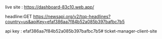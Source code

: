 live site : https://dashboard-83c10.web.app/


headline:GET https://newsapi.org/v2/top-headlines?country=us&apiKey=efaf386aa7f84b52a085b397bafbc7b5

api key : efaf386aa7f84b52a085b397bafbc7b5# ticket-manager-client-site
